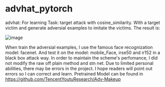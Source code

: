 # advhat_pytorch
advhat: For learning
Task: target attack with cosine_similarity. With a target victim and generate adversial examples to imitate the victims.
The result is:

![image](https://github.com/YinDFY/advhat_pytorch/assets/127073326/7539f96f-c1da-454d-b7b1-d00f25de3182)

When train the adversial examples, I use the famous face recognization model: facenet. And test it on the model: mobile_Face, irse50 and ir152 in a black box attack way.
In order to maintain the scheme's perfomance, I did not modify the raw off plain method and stn net.
Due to limited personal abilities, there may be errors in the project. I hope readers will point out errors so I can correct and learn.
Pretrained Model can be found in https://github.com/TencentYoutuResearch/Adv-Makeup

